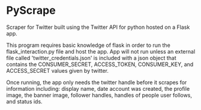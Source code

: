 # PyScrape
Scraper for Twitter built using the Twitter API for python hosted on a Flask app.

This program requires basic knowledge of flask in order to run the flask_interaction.py file and host the app. App will not run unless an external file called 'twitter_credentials.json' is included with a json object that contains the CONSUMER_SECRET, ACCESS_TOKEN, CONSUMER_KEY, and ACCESS_SECRET values given by twitter.

Once running, the app only needs the twitter handle before it scrapes for information including: display name, date account was created, the profile image, the banner image, follower handles, handles of people user follows, and status ids.
